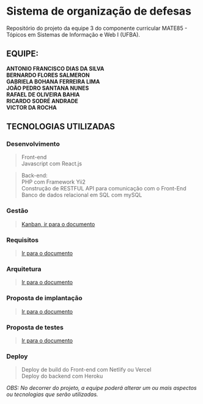# Sistema de organização de defesas
Repositório do projeto da equipe 3 do componente curricular MATE85 - Tópicos em Sistemas de Informação e Web I (UFBA).

## EQUIPE:

**ANTONIO FRANCISCO DIAS DA SILVA**<br>
**BERNARDO FLORES SALMERON**<br>
**GABRIELA BOHANA FERREIRA LIMA**<br>
**JOÃO PEDRO SANTANA NUNES**<br>
**RAFAEL DE OLIVEIRA BAHIA**<br>
**RICARDO SODRÉ ANDRADE**<br>
**VICTOR DA ROCHA**<br>


## TECNOLOGIAS UTILIZADAS

### Desenvolvimento

> Front-end <br>
> Javascript com React.js 

> Back-end: <br>
> PHP com Framework Yii2 <br>
> Construção de RESTFUL API para comunicação com o Front-End
> Banco de dados relacional em SQL com mySQL 

### Gestão

> [Kanban, ir para o documento](https://github.com/tsiw1g3/organizacao-de-defesas/projects/1)

### Requisitos

> [Ir para o documento](/Requisitos.md)

### Arquitetura

> [Ir para o documento](https://www.figma.com/file/omOLGgnfSvH1Xwrl6KjzQb/Moon---Monografia-Online---Arquitetura?node-id=0%3A1)

### Proposta de implantação

> [Ir para o documento](https://docs.google.com/document/d/1AEIiL_KXmEXYqtr_rjcu3SzjjS66QnTfeDhzjwOUw-s/edit?usp=sharing)

### Proposta de testes
> [Ir para o documento](https://docs.google.com/document/d/1D7JjkZk1eRJPTym_9cMlOI_EFVOQ1neI3us96DuWGbk/edit)

### Deploy

> Deploy de build do Front-end com Netlify ou Vercel <br>
> Deploy do backend com Heroku


*OBS: No decorrer do projeto, a equipe poderá alterar um ou mais aspectos ou tecnologias que serão utilizadas.*
